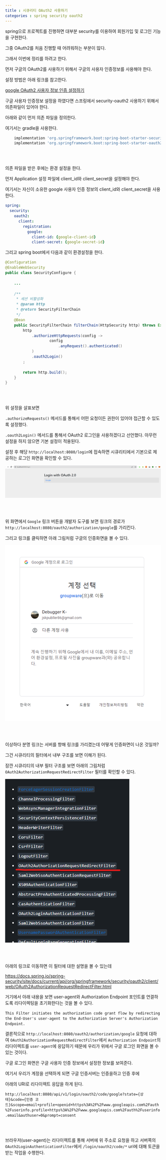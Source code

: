 ```yaml
---
title : 시큐리티 OAuth2 사용하기
categories : spring security oauth2
---
```


spring으로 프로젝트를 진행하면 대부분 security를 이용하여 회원가입 및 로그인 기능을 구현한다.

그중 OAuth2를 처음 진행할 때 어려워하는 부분이 많다.

그래서 이번에 정리를 하려고 한다.

먼저 구글의 OAuth2를 사용하기 위해서 구글의 사용자 인증정보를 사용해야 한다. 

설정 방법은 아래 링크를 참고한다. 

[google OAuth2 사용자 정보 인증 설정하기](/google/authentication/oauth2/google-authentication/)


구글 사용자 인증정보 설정을 하였다면 스프링에서 security-oauth2 사용하기 위해서 의존파일이 있어야 한다.

아래와 같이 먼저 의존 파일을 정의한다.

여기서는 gradle을 사용한다.

```gradle
    implementation 'org.springframework.boot:spring-boot-starter-security'
    implementation 'org.springframework.boot:spring-boot-starter-oauth2-client'
```

<br>
<br>

의존 파일을 받은 후에는 환경 설정을 한다.

먼저 Application 설정 파일에 client_id와 client_secret을 설정해야 한다.

여기서는 자신이 소유한 google 사용자 인증 정보의 client_id와 client_secret을 사용한다.


```yml
spring:
  security:
    oauth2:
      client:
        registration:
          google:
            client-id: {google-client-id}
            client-secret: {google-secret-id}
```


그리고 spring boot에서 다음과 같이 환경설정을 한다.

```java
@Configuration
@EnableWebSecurity
public class SecurityConfigure {

	...

	/**
	 * 세션 비활성화
	 * @param http
	 * @return SecurityFilterChain
	 */
	@Bean
	public SecurityFilterChain filterChain(HttpSecurity http) throws Exception {
		http
			.authorizeHttpRequests(config ->
					config
						.anyRequest().authenticated()
			)
			.oauth2Login()
		;

		return http.build();
	}
}
```

<br>
<br>

위 설정을 살표보면

`.authorizeRequests()` 메서드를 통해서 어떤 요청이든 권한이 있어야 접근할 수 있도록 설정했다.

`.oauth2Login()` 메서드를 통해서 OAuth2 로그인을 사용하겠다고 선언했다. 아무런 설정을 하지 않으면 기본 설정이 적용된다.

설정 후 해당 `http://localhost:8080/login`에 접속하면 시큐리티에서 기본으로 제공하는 로그인 화면을 확인할 수 있다.

![로그인 화면](/assets/images/spring/security-oauth2/01.png)

<br>
<br>

위 화면에서 `Google` 링크 버튼을 개발자 도구를 보면 링크의 경로가 `http://localhost:8080/oauth2/authorization/google`를 가리킨다. 

그리고 링크를 클릭하면 아래 그림처럼 구글의 인증화면을 볼 수 있다.

![구글 인증 화면](/assets/images/spring/security-oauth2/02.png)

<br>
<br>

이상하다 분명 링크는 서버를 향해 링크를 가리켰는데 어떻게 인증화면이 나온 것일까?

그건 시큐리티의 필터에서 내부 구조를 보면 이해가 된다. 

잠깐 시큐리티의 내부 필터 구조를 보면 아래의 그림처럼 `OAuth2AuthorizationRequestRedirectFilter` 필터를 확인할 수 있다.

![구글 인증 화면](/assets/images/spring/security-oauth2/04.png)

<br>
<br>

아래의 링크로 이동하면 이 필터에 대한 설명을 볼 수 있는데

https://docs.spring.io/spring-security/site/docs/current/api/org/springframework/security/oauth2/client/web/OAuth2AuthorizationRequestRedirectFilter.html

거기에서 아래 내용을 보면  user-agent와 Authorization Endpoint 포인트를 연결하도록 리다이렉팅을 초기화한다는 것을 볼 수 있다.

`This Filter initiates the authorization code grant flow by redirecting the End-User's user-agent to the Authorization Server's Authorization Endpoint.` 

결론적으로 `http://localhost:8080/oauth2/authorization/google` 요청에 대하여 `OAuth2AuthorizationRequestRedirectFilter`에서 `Authorization Endpoint`의 리다이렉트를 `user-agent`에 응답하기 때문에 우리가 위에서 구글 로그인 화면을 볼 수 있는 것이다.

구글 로그인 화면은 구글 사용자 인증 정보에서 설정한 정보를 보여준다.

여기서 우리가 계정을 선택하게 되면 구글 인증서버는 인증을하고 인증 후에 

아래의 URI로 리다이렉트 응답을 하게 된다.

`http://localhost:8080/api/v1/login/oauth2/code/google?state={상태}&code={인증 코드}&scope=email+profile+openid+https%3A%2F%2Fwww.googleapis.com%2Fauth%2Fuserinfo.profile+https%3A%2F%2Fwww.googleapis.com%2Fauth%2Fuserinfo.email&authuser=0&prompt=consent`

<br>
<br>

브라우저(user-agent)는 리다이렉트를 통해 서버에 위 주소로 요청을 하고 서버쪽의  `OAuth2LoginAuthenticationFilter`에서 `/login/oauth2/code/*` uri에 대해 토큰을 받는 작업을 수행한다. 






















































































